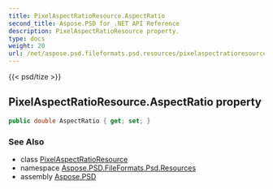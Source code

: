 ```yaml
---
title: PixelAspectRatioResource.AspectRatio
second_title: Aspose.PSD for .NET API Reference
description: PixelAspectRatioResource property. 
type: docs
weight: 20
url: /net/aspose.psd.fileformats.psd.resources/pixelaspectratioresource/aspectratio/
---
```

{{< psd/tize >}}
## PixelAspectRatioResource.AspectRatio property

```csharp
public double AspectRatio { get; set; }
```

### See Also

* class [PixelAspectRatioResource](../)
* namespace [Aspose.PSD.FileFormats.Psd.Resources](../../pixelaspectratioresource/)
* assembly [Aspose.PSD](../../../)



